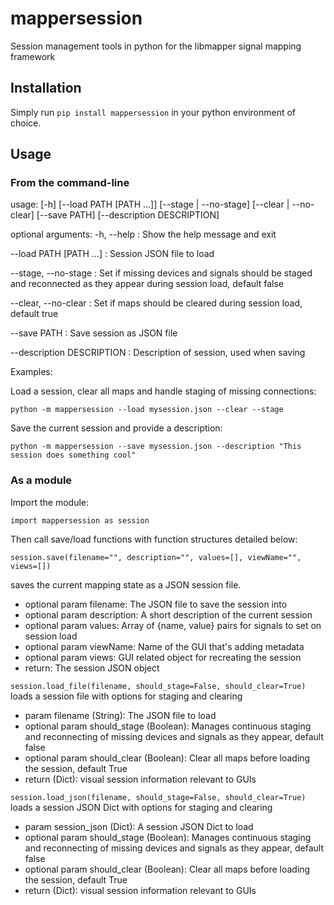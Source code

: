 # mappersession
 Session management tools in python for the libmapper signal mapping framework

## Installation

Simply run `pip install mappersession` in your python environment of choice.

## Usage

### From the command-line

usage: [-h] [--load PATH [PATH ...]] [--stage | --no-stage] [--clear | --no-clear]
                   [--save PATH] [--description DESCRIPTION]

optional arguments:
-h, --help : Show the help message and exit

--load PATH [PATH ...] : Session JSON file to load

--stage, --no-stage : Set if missing devices and signals should be staged and reconnected as they appear during session load, default false

--clear, --no-clear : Set if maps should be cleared during session load, default true

--save PATH : Save session as JSON file

--description DESCRIPTION : Description of session, used when saving

Examples:

Load a session, clear all maps and handle staging of missing connections:

`python -m mappersession --load mysession.json --clear --stage`

Save the current session and provide a description:

`python -m mappersession --save mysession.json --description "This session does something cool"`

### As a module

Import the module:

`import mappersession as session`

Then call save/load functions with function structures detailed below:

`session.save(filename="", description="", values=[], viewName="", views=[])`

saves the current mapping state as a JSON session file.    
- optional param filename: The JSON file to save the session into 
- optional param description: A short description of the current session
- optional param values: Array of {name, value} pairs for signals to set on session load
- optional param viewName: Name of the GUI that's adding metadata
- optional param views: GUI related object for recreating the session
- return: The session JSON object

`session.load_file(filename, should_stage=False, should_clear=True)`
loads a session file with options for staging and clearing
- param filename (String): The JSON file to load
- optional param should_stage (Boolean): Manages continuous staging and reconnecting of missing devices and signals as they appear, default false
- optional param should_clear (Boolean): Clear all maps before loading the session, default True
- return (Dict): visual session information relevant to GUIs

`session.load_json(filename, should_stage=False, should_clear=True)`
loads a session JSON Dict with options for staging and clearing
- param session_json (Dict): A session JSON Dict to load
- optional param should_stage (Boolean): Manages continuous staging and reconnecting of missing devices and signals as they appear, default false
- optional param should_clear (Boolean): Clear all maps before loading the session, default True
- return (Dict): visual session information relevant to GUIs